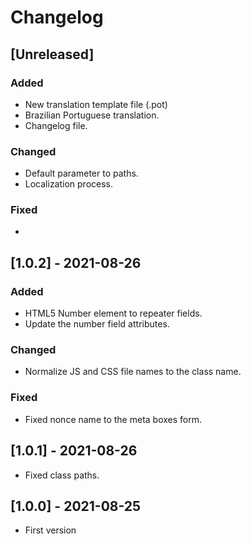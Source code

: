 # Changelog

## [Unreleased]

### Added 

- New translation template file (.pot)
- Brazilian Portuguese translation.
- Changelog file.

### Changed

- Default parameter to paths.
- Localization process.

### Fixed

-

## [1.0.2] - 2021-08-26

### Added

- HTML5 Number element to repeater fields.
- Update the number field attributes.

### Changed

- Normalize JS and CSS file names to the class name.

### Fixed

- Fixed nonce name to the meta boxes form.

## [1.0.1] - 2021-08-26

- Fixed class paths.

## [1.0.0] - 2021-08-25

- First version
